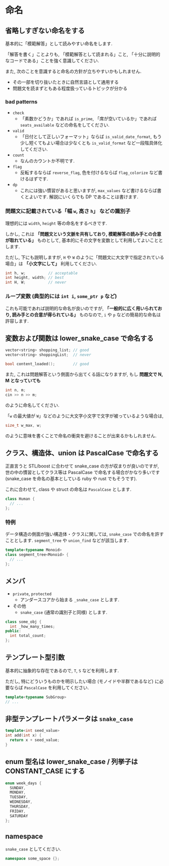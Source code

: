 # 命名

## 省略しすぎない命名をする

基本的に「模範解答」として読みやすい命名をします.

「解答を書く」ことよりも, 「模範解答として読まれる」こと, 「十分に説明的なコードである」ことを強く意識してください.

また, 次のことを意識すると命名の方針が立ちやすいかもしれません.

- その一部を切り抜いたときに自然言語として通用する
- 問題文を読まずともある程度扱っているトピックが分かる

### bad patterns

- `check`
  - 「素数かどうか」であれば `is_prime`, 「席が空いているか」であれば `seats_available` などの命名をしてください.
- `valid`
  - 「日付として正しいフォーマット」ならば `is_valid_date_format`, もう少し短くてもよい場合は少なくとも `is_valid_format` など一段階具体化してください.
- `count`
  - なんのカウントか不明です.
- `flag`
  - 反転するならば `reverse_flag`, 色を付けるならば `flag_colorize` など書けるはずです.
- `dp`
  - これには強い慣習があると思いますが, `max_values` など書けるならば書くとよいです. 解説にいくらでも DP であることは書けます.

### 問題文に記載されている「幅 `w`, 高さ `h`」 などの識別子

理想的には `width`, `height` 等の命名をするべきです.

しかし, これは **「問題文という文脈を共有しており, 模範解答の読み手との合意が取れている」** ものとして, 基本的にその文字を変数として利用してよいこととします.

ただし, 下にも説明しますが, `H` や `W` のように「問題文に大文字で指定されている場合」は **「小文字にして」** 利用してください.

```c++
int h, w;          // acceptable
int height, width; // best
int H, W;          // never
```

### ループ変数 (典型的には `int i`, `some_ptr p` など)

これも可能であれば説明的な命名が良いのですが, **「一般的に広く用いられており, 読み手との合意が得られている」** ものなので, `i` や `p` などの簡易的な命名は許容します.

## 変数および関数は lower_snake_case で命名する

```c++
vector<string> shopping_list; // good
vector<string> shoppingList;  // never

bool content_loaded();        // good
```

また, これは問題解答という側面から出てくる話になりますが, もし **問題文で N, M となっていても**

```c++
int n, m;
cin >> n >> m;
```

のように命名してください.

「`w` の最大値が `W`」などのように大文字小文字で文字が被っているような場合は,

```c++
size_t w_max, w;
```

のように意味を書くことで命名の衝突を避けることが出来るかもしれません.

## クラス、構造体、union は PascalCase で命名する

正直言うと STL/boost に合わせて snake_case の方が収まりが良いのですが, 世の中の慣習としてクラス等は PascalCase で命名する場合がかなり多いです (snake_case を命名の基本としている ruby や rust でもそうです).

これに合わせて, class や struct の命名は `PascalCase` とします.

```c++
class Human {
  // ...
};
```

### 特例

データ構造の側面が強い構造体・クラスに関しては, `snake_case` での命名を許すこととします. `segment_tree` や `union_find` などが該当します.

```c++
template<typename Monoid>
class segment_tree<Monoid> {
  // ...
};
```

## メンバ

- `private`, `protected`
  - アンダースコアから始まる `_snake_case` とします.
- その他
  - `snake_case` (通常の識別子と同様) とします.

```c++
class some_obj {
  int _how_many_times;
public:
  int total_count;
};
```

## テンプレート型引数

基本的に抽象的な存在であるので, `T`, `S` などを利用します.

ただし, 特にどういうものかを明示したい場合 (モノイドや半群であるなど) に必要ならば `PascalCase` を利用してください.

```c++
template<typename SubGroup>
// ...
```

## 非型テンプレートパラメータは `snake_case`

```c++
template<int seed_value>
int add(int x) {
  return x + seed_value;
}
```

## enum 型名は lower_snake_case / 列挙子は CONSTANT_CASE にする

```c++
enum week_days {
  SUNDAY,
  MONDAY,
  TUESDAY,
  WEDNESDAY,
  THURSDAY,
  FRIDAY,
  SATURDAY
};
```

## namespace

`snake_case` としてください.

```c++
namespace some_space {};
```
